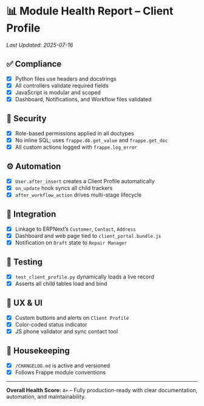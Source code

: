 # 📊 Module Health Report – Client Profile

_Last Updated: 2025-07-16_

## ✅ Compliance
- [x] Python files use headers and docstrings
- [x] All controllers validate required fields
- [x] JavaScript is modular and scoped
- [x] Dashboard, Notifications, and Workflow files validated

## 🔐 Security
- [x] Role-based permissions applied in all doctypes
- [x] No inline SQL; uses `frappe.db.get_value` and `frappe.get_doc`
- [x] All custom actions logged with `frappe.log_error`

## ⚙️ Automation
- [x] `User.after_insert` creates a Client Profile automatically
- [x] `on_update` hook syncs all child trackers
- [x] `after_workflow_action` drives multi-stage lifecycle

## 🔄 Integration
- [x] Linkage to ERPNext’s `Customer`, `Contact`, `Address`
- [x] Dashboard and web page tied to `client_portal.bundle.js`
- [x] Notification on `Draft` state to `Repair Manager`

## 🧪 Testing
- [x] `test_client_profile.py` dynamically loads a live record
- [x] Asserts all child tables load and bind

## 🚀 UX & UI
- [x] Custom buttons and alerts on `Client Profile`
- [x] Color-coded status indicator
- [x] JS phone validator and sync contact tool

## 🧼 Housekeeping
- [x] `/CHANGELOG.md` is active and versioned
- [x] Follows Frappe module conventions

---

**Overall Health Score:** `A+` – Fully production-ready with clear documentation, automation, and maintainability.
